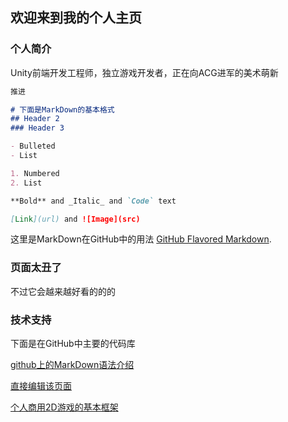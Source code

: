 ## 欢迎来到我的个人主页

### 个人简介

Unity前端开发工程师，独立游戏开发者，正在向ACG进军的美术萌新

```markdown
推进

# 下面是MarkDown的基本格式
## Header 2
### Header 3

- Bulleted
- List

1. Numbered
2. List

**Bold** and _Italic_ and `Code` text

[Link](url) and ![Image](src)
```

这里是MarkDown在GitHub中的用法 [GitHub Flavored Markdown](https://guides.github.com/features/mastering-markdown/ "跳转").

### 页面太丑了

不过它会越来越好看的的的

### 技术支持

下面是在GitHub中主要的代码库

[github上的MarkDown语法介绍](https://github.com/guodongxiaren/README "跳转")

[直接编辑该页面](https://github.com/jousonren/jousonren.github.io/edit/master/README.md "跳转")

[个人商用2D游戏的基本框架](https://github.com/jousonren/FrameworkIn2DProject "跳转")
